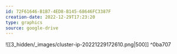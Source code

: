 ```yaml
---
id: 72F61646-B1B7-4ED8-B145-68646FC3387F
creation-date: 2022-12-29T17:23:20 
type: graphics
source: google-drive
---
```


![[3_hidden/_images/cluster-ip-20221229172610.png|500]] ^0ba707